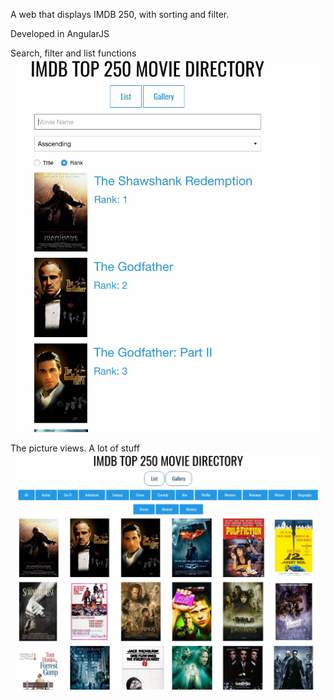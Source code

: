 A web that displays IMDB 250, with sorting and filter.

Developed in AngularJS


Search, filter and list functions
![Alt text](/web-3.jpg "One view")


The picture views. A lot of stuff
![Alt text](/Web-4.jpg "Another view")

